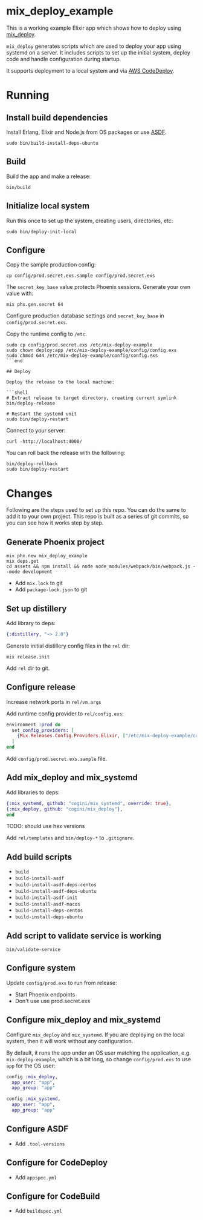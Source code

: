# mix_deploy_example

This is a working example Elixir app which shows how to deploy using
[mix_deploy](https://github.com/cogini/mix_deploy).

`mix_deploy` generates scripts which are used to deploy your app using systemd
on a server. It includes scripts to set up the initial system, deploy
code and handle configuration during startup.

It supports deployment to a local system and via [AWS CodeDeploy](https://aws.amazon.com/codedeploy/).

# Running

## Install build dependencies

Install Erlang, Elixir and Node.js from OS packages or use
[ASDF](https://www.cogini.com/blog/using-asdf-with-elixir-and-phoenix/).

```shell
sudo bin/build-install-deps-ubuntu
```

## Build

Build the app and make a release:

```shell
bin/build
```

## Initialize local system

Run this once to set up the system, creating users, directories, etc:

```shell
sudo bin/deploy-init-local
```

## Configure

Copy the sample production config:

```shell
cp config/prod.secret.exs.sample config/prod.secret.exs
```

The `secret_key_base` value protects Phoenix sessions. Generate your own value with:

```shell
mix phx.gen.secret 64
```

Configure production database settings and `secret_key_base` in `config/prod.secret.exs`.

Copy the runtime config to `/etc`.

```shell
sudo cp config/prod.secret.exs /etc/mix-deploy-example
sudo chown deploy:app /etc/mix-deploy-example/config/config.exs
sudo chmod 644 /etc/mix-deploy-example/config/config.exs
```end

## Deploy

Deploy the release to the local machine:

```shell
# Extract release to target directory, creating current symlink
bin/deploy-release

# Restart the systemd unit
sudo bin/deploy-restart
```

Connect to your server:

```shell
curl -http://localhost:4000/
```

You can roll back the release with the following:

```shell
bin/deploy-rollback
sudo bin/deploy-restart
```

# Changes

Following are the steps used to set up this repo. You can do the same to add
it to your own project. This repo is built as a series of git commits, so you
can see how it works step by step.

## Generate Phoenix project

```shell
mix phx.new mix_deploy_example
mix deps.get
cd assets && npm install && node node_modules/webpack/bin/webpack.js --mode development
```

* Add `mix.lock` to git
* Add `package-lock.json` to git

## Set up distillery

Add library to deps:

```elixir
{:distillery, "~> 2.0"}
```

Generate initial distillery config files in the `rel` dir:

```shell
mix release.init
```

Add `rel` dir to git.

## Configure release

Increase network ports in `rel/vm.args`

Add runtime config provider to `rel/config.exs`:

```elixir
environment :prod do
  set config_providers: [
    {Mix.Releases.Config.Providers.Elixir, ["/etc/mix-deploy-example/config.exs"]}
  ]
end
```

Add `config/prod.secret.exs.sample` file.

## Add mix_deploy and mix_systemd

Add libraries to deps:

```elixir
{:mix_systemd, github: "cogini/mix_systemd", override: true},
{:mix_deploy, github: "cogini/mix_deploy"},
end
```
TODO: should use hex versions

Add `rel/templates` and `bin/deploy-*` to `.gitignore`.

## Add build scripts

* `build`
* `build-install-asdf`
* `build-install-asdf-deps-centos`
* `build-install-asdf-deps-ubuntu`
* `build-install-asdf-init`
* `build-install-asdf-macos`
* `build-install-deps-centos`
* `build-install-deps-ubuntu`

## Add script to validate service is working

`bin/validate-service`

## Configure system

Update `config/prod.exs` to run from release:

* Start Phoenix endpoints
* Don't use use prod.secret.exs

## Configure mix_deploy and mix_systemd

Configure `mix_deploy` and `mix_systemd`. If you are deploying on the
local system, then it will work without any configuration.

By default, it runs the app under an OS user matching the application,
e.g. `mix-deploy-example`, which is a bit long, so
change `config/prod.exs` to use `app` for the OS user:

```elixir
config :mix_deploy,
  app_user: "app",
  app_group: "app"

config :mix_systemd,
  app_user: "app",
  app_group: "app"
```

## Configure ASDF

* Add `.tool-versions`

## Configure for CodeDeploy

* Add `appspec.yml`

## Configure for CodeBuild

* Add `buildspec.yml`
